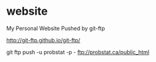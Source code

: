 # website
My Personal Website
Pushed by git-ftp 

http://git-ftp.github.io/git-ftp/

git ftp push -u probstat -p - ftp://probstat.ca/public_html